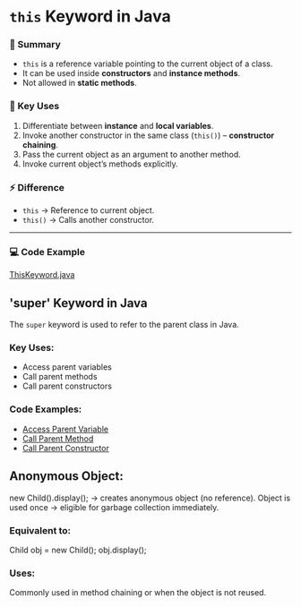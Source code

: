 # `this` Keyword in Java  

### 📖 Summary  
- `this` is a reference variable pointing to the current object of a class.  
- It can be used inside **constructors** and **instance methods**.  
- Not allowed in **static methods**.  

### 🔑 Key Uses
1. Differentiate between **instance** and **local variables**.  
2. Invoke another constructor in the same class (`this()`) – **constructor chaining**.  
3. Pass the current object as an argument to another method.  
4. Invoke current object’s methods explicitly.  

### ⚡ Difference
- `this` → Reference to current object.  
- `this()` → Calls another constructor.  

---

### 💻 Code Example
[ThisKeyword.java](ThisKeyword.java)


## 'super' Keyword in Java

The `super` keyword is used to refer to the parent class in Java.

### Key Uses:
- Access parent variables
- Call parent methods
- Call parent constructors

### Code Examples:
- [Access Parent Variable](SuperVariable.java)
- [Call Parent Method](SuperMethod.java)
- [Call Parent Constructor](SuperConstructor.java)

## Anonymous Object:
new Child().display(); → creates anonymous object (no reference).
Object is used once → eligible for garbage collection immediately.
### Equivalent to:
Child obj = new Child();
obj.display();
### Uses:
Commonly used in method chaining or when the object is not reused.
